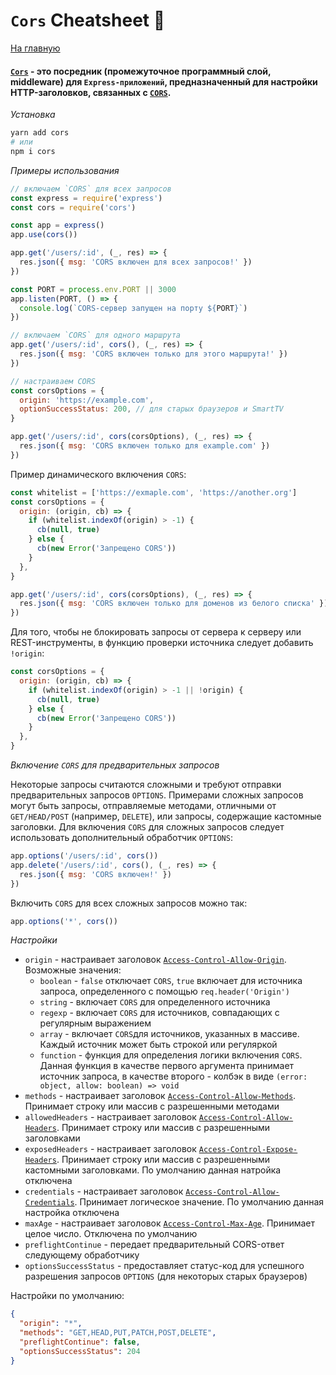 # `Cors` Cheatsheet :metal:

[На главную](../README.md)

#### <a href="https://www.npmjs.com/package/cors">`Cors`</a> - это посредник (промежуточное программный слой, middleware) для `Express-приложений`, предназначенный для настройки HTTP-заголовков, связанных с <a href="https://developer.mozilla.org/ru/docs/Web/HTTP/CORS">`CORS`</a>.

_Установка_

```bash
yarn add cors
# или
npm i cors
```

_Примеры использования_

```js
// включаем `CORS` для всех запросов
const express = require('express')
const cors = require('cors')

const app = express()
app.use(cors())

app.get('/users/:id', (_, res) => {
  res.json({ msg: 'CORS включен для всех запросов!' })
})

const PORT = process.env.PORT || 3000
app.listen(PORT, () => {
  console.log(`CORS-сервер запущен на порту ${PORT}`)
})

// включаем `CORS` для одного маршрута
app.get('/users/:id', cors(), (_, res) => {
  res.json({ msg: 'CORS включен только для этого маршрута!' })
})

// настраиваем CORS
const corsOptions = {
  origin: 'https://example.com',
  optionSuccessStatus: 200, // для старых браузеров и SmartTV
}

app.get('/users/:id', cors(corsOptions), (_, res) => {
  res.json({ msg: 'CORS включен только для example.com' })
})
```

Пример динамического включения `CORS`:

```js
const whitelist = ['https://exmaple.com', 'https://another.org']
const corsOptions = {
  origin: (origin, cb) => {
    if (whitelist.indexOf(origin) > -1) {
      cb(null, true)
    } else {
      cb(new Error('Запрещено CORS'))
    }
  },
}

app.get('/users/:id', cors(corsOptions), (_, res) => {
  res.json({ msg: 'CORS включен только для доменов из белого списка' })
})
```

Для того, чтобы не блокировать запросы от сервера к серверу или REST-инструменты, в функцию проверки источника следует добавить `!origin`:

```js
const corsOptions = {
  origin: (origin, cb) => {
    if (whitelist.indexOf(origin) > -1 || !origin) {
      cb(null, true)
    } else {
      cb(new Error('Запрещено CORS'))
    }
  },
}
```

_Включение `CORS` для предварительных запросов_

Некоторые запросы считаются сложными и требуют отправки предварительных запросов `OPTIONS`. Примерами сложных запросов могут быть запросы, отправляемые методами, отличными от `GET/HEAD/POST` (например, `DELETE`), или запросы, содержащие кастомные заголовки. Для включения `CORS` для сложных запросов следует использовать дополнительный обработчик `OPTIONS`:

```js
app.options('/users/:id', cors())
app.delete('/users/:id', cors(), (_, res) => {
  res.json({ msg: 'CORS включен!' })
})
```

Включить `CORS` для всех сложных запросов можно так:

```js
app.options('*', cors())
```

_Настройки_

- `origin` - настраивает заголовок <a href="https://developer.mozilla.org/ru/docs/Web/HTTP/Headers/Access-Control-Allow-Origin">`Access-Control-Allow-Origin`</a>. Возможные значения:
  - `boolean` - `false` отключает `CORS`, `true` включает для источника запроса, определенного с помощью `req.header('Origin')`
  - `string` - включает `CORS` для определенного источника
  - `regexp` - включает `CORS` для источников, совпадающих с регулярным выражением
  - `array` - включает `CORS`для источников, указанных в массиве. Каждый источник может быть строкой или регуляркой
  - `function` - функция для определения логики включения `CORS`. Данная функция в качестве первого аргумента принимает источник запроса, в качестве второго - колбэк в виде `(error: object, allow: boolean) => void`
- `methods` - настраивает заголовок <a href="https://developer.mozilla.org/ru/docs/Web/HTTP/Headers/Access-Control-Allow-Methods">`Access-Control-Allow-Methods`</a>. Принимает строку или массив с разрешенными методами
- `allowedHeaders` - настраивает заголовок <a href="https://developer.mozilla.org/ru/docs/Web/HTTP/Headers/Access-Control-Allow-Headers">`Access-Control-Allow-Headers`</a>. Принимает строку или массив с разрешенными заголовками
- `exposedHeaders` - настраивает заголовок <a href="https://developer.mozilla.org/en-US/docs/Web/HTTP/Headers/Access-Control-Expose-Headers">`Access-Control-Expose-Headers`</a>. Принимает строку или массив с разрешенными кастомными заголовками. По умолчанию данная натройка отключена
- `credentials` - настраивает заголовок <a href="https://developer.mozilla.org/en-US/docs/Web/HTTP/Headers/Access-Control-Allow-Credentials">`Access-Control-Allow-Credentials`</a>. Принимает логическое значение. По умолчанию данная настройка отключена
- `maxAge` - настраивает заголовок <a href="https://developer.mozilla.org/ru/docs/Web/HTTP/Headers/Access-Control-Max-Age">`Access-Control-Max-Age`</a>. Принимает целое число. Отключена по умолчанию
- `preflightContinue` - передает предварительный CORS-ответ следующему обработчику
- `optionsSuccessStatus` - предоставляет статус-код для успешного разрешения запросов `OPTIONS` (для некоторых старых браузеров)

Настройки по умолчанию:

```json
{
  "origin": "*",
  "methods": "GET,HEAD,PUT,PATCH,POST,DELETE",
  "preflightContinue": false,
  "optionsSuccessStatus": 204
}
```
